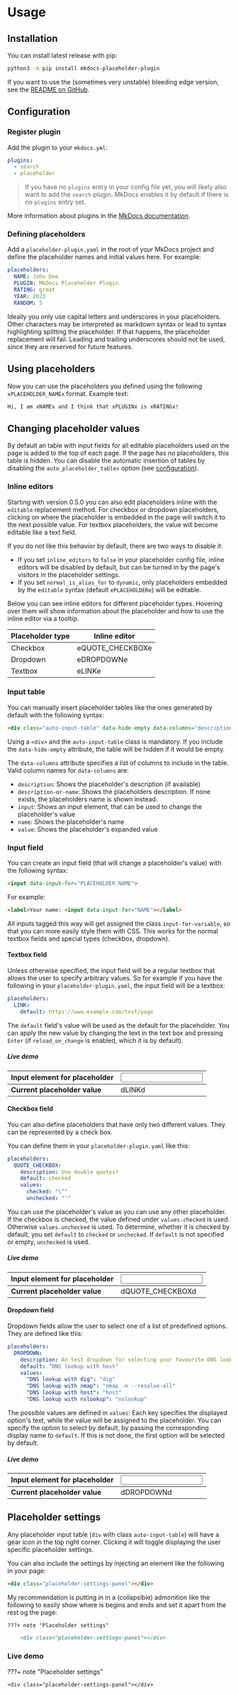 # Usage

## Installation

You can install latest release with pip:
```bash
python3 -m pip install mkdocs-placeholder-plugin
```

If you want to use the (sometimes very unstable) bleeding edge version, see the [README on GitHub](https://github.com/six-two/mkdocs-placeholder-plugin).

## Configuration

### Register plugin

Add the plugin to your `mkdocs.yml`:

```yaml
plugins:
  - search
  - placeholder
```

> If you have no `plugins` entry in your config file yet, you will likely also want to add the `search` plugin. MkDocs enables it by default if there is no `plugins` entry set.

More information about plugins in the [MkDocs documentation](http://www.mkdocs.org/user-guide/plugins/).

### Defining placeholders

Add a `placeholder-plugin.yaml` in the root of your MkDocs project and define the placeholder names and initial values here.
For example:

```yaml
placeholders:
  NAME: John Doe
  PLUGIN: MkDocs Placeholder Plugin
  RATING: great
  YEAR: 2023
  RANDOM: 5
```

Ideally you only use capital letters and underscores in your placeholders.
Other characters may be interpreted as markdown syntax or lead to syntax highlighting splitting the placeholder.
If that happens, the placeholder replacement will fail.
Leading and trailing underscores should not be used, since they are reserved for future features.

## Using placeholders

Now you can use the placeholders you defined using the following `xPLACEHOLDER_NAMEx` format.
Example text:

```markdown
Hi, I am xNAMEx and I think that xPLUGINx is xRATINGx!
```

## Changing placeholder values

By default an table with input fields for all editable placeholders used on the page is added to the top of each page.
If the page has no placeholders, this table is hidden.
You can disable the automatic insertion of tables by disabling the `auto_placeholder_tables` option (see [configuration](./configuration.md)).

### Inline editors

Starting with version 0.5.0 you can also edit placeholders inline with the `editable` replacement method.
For checkbox or dropdown placeholders, clicking on where the placeholder is embedded in the page will switch it to the next possible value.
For textbox placeholders, the value will become editable like a text field.

If you do not like this behavior by default, there are two ways to disable it:

- If you set `inline_editors` to `false` in your placeholder config file, inline editors will be disabled by default, but can be turned in by the page's visitors in the placeholder settings.
- If you set `normal_is_alias_for` to `dynamic`, only placeholders embedded by the `editable` syntax (default `ePLACEHOLDERe`) will be editable.

Below you can see inline editors for different placeholder types.
Hovering over them will show information about the placeholder and how to use the inline editor via a tooltip.

Placeholder type | Inline editor
---|---
Checkbox | eQUOTE_CHECKBOXe
Dropdown | eDROPDOWNe
Textbox | eLINKe

### Input table

You can manually insert placeholder tables like the ones generated by default with the following syntax:

```html
<div class="auto-input-table" data-hide-empty data-columns="description-or-name,input"></div>
```

Using a `<div>` and the `auto-input-table` class is mandatory.
If you include the `data-hide-empty` attribute, the table will be hidden if it would be empty.

The `data-columns` attribute specifies a list of columns to include in the table.
Valid column names for `data-columns` are:

- `description`: Shows the placeholder's description (if available)
- `description-or-name`: Shows the placeholders description. If none exists, the placeholders name is shown instead.
- `input`: Shows an input element, that can be used to change the placeholder's value
- `name`: Shows the placeholder's name
- `value`: Shows the placeholder's expanded value

### Input field

You can create an input field (that will change a placeholder's value) with the following syntax:

```html
<input data-input-for="PLACEHOLDER_NAME">
```

For example:

```html
<label>Your name: <input data-input-for="NAME"></label>
```

All inputs tagged this way will get assigned the class `input-for-variable`, so that you can more easily style them with CSS.
This works for the normal textbox fields and special types (checkbox, dropdown).

#### Textbox field

Unless otherwise specified, the input field will be a regular textbox that allows the user to specify arbitrary values.
So for example if you have the following in your `placeholder-plugin.yaml`, the input field will be a textbox:

```yaml
placeholders:
  LINK:
    default: https://www.example.com/test/page
```

The `default` field's value will be used as the default for the placeholder.
You can apply the new value by changing the text in the text box and pressing `Enter` (if `reload_on_change` is enabled, which it is by default).

##### Live demo

**Input element for placeholder** | <input data-input-for="LINK">
---|---
**Current placeholder value** | dLINKd

#### Checkbox field

You can also define placeholders that have only two different values.
They can be represented by a check box.

You can define them in your `placeholder-plugin.yaml` like this:
```yaml
placeholders:
  QUOTE_CHECKBOX:
    description: Use double quotes?
    default: checked
    values:
      checked: "\""
      unchecked: "'"
```

You can use the placeholder's value as you can use any other placeholder.
If the checkbox is checked, the value defined under `values.checked` is used.
Otherwise `values.unchecked` is used.
To determine, whether it is checked by default, you set `default` to `checked` or `unchecked`.
If `default` is not specified or empty, `unchecked` is used.

##### Live demo

**Input element for placeholder** | <input data-input-for="QUOTE_CHECKBOX">
---|---
**Current placeholder value** | dQUOTE_CHECKBOXd


#### Dropdown field

Dropdown fields allow the user to select one of a list of predefined options.
They are defined like this:

```yaml
placeholders:
  DROPDOWN:
    description: An test dropdown for selecting your favourite DNS lookup tool
    default: "DNS lookup with host"
    values:
      "DNS lookup with dig": "dig"
      "DNS lookup with nmap": "nmap -n --resolve-all"
      "DNS lookup with host": "host"
      "DNS lookup with nslookup": "nslookup"
```

The possible values are defined in `values`: Each key specifies the displayed option's text, while the value will be assigned to the placeholder.
You can specify the option to select by default, by passing the corresponding display name to `default`.
If this is not done, the first option will be selected by default.

##### Live demo

**Input element for placeholder** | <input data-input-for="DROPDOWN">
---|---
**Current placeholder value** | dDROPDOWNd

## Placeholder settings

Any placeholder input table (`div` with class `auto-input-table`) will have a gear icon in the top right corner.
Clicking it will toggle displaying the user specific placeholder settings.

You can also include the settings by injecting an element like the following in your page:

```html
<div class="placeholder-settings-panel"></div>
```

My recommendation is putting in in a (collapsible) admonition like the following to easily show where is begins and ends and set it apart from the rest og the page:

```markdown
???+ note "Placeholder settings"

    <div class="placeholder-settings-panel"></div>
```

### Live demo

???+ note "Placeholder settings"

    <div class="placeholder-settings-panel"></div>

